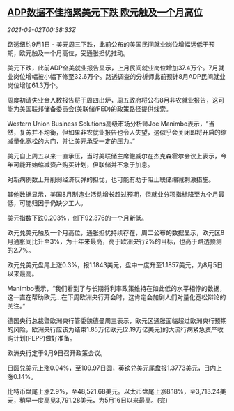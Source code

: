 <!--1630544463000-->
[ADP数据不佳拖累美元下跌 欧元触及一个月高位](https://cn.reuters.com/article/forex-close-0901-wedn-idCNKBS2FY014)
------

<div><i>2021-09-02T00:38:33Z</i></div><p>路透纽约9月1日 - 美元周三下跌，此前公布的美国民间就业岗位增幅远低于预期，欧元触及一个月高位，受通胀担忧推动。</p><p>美元下跌，此前ADP全美就业报告显示，上月民间就业岗位增加37.4万个。7月就业岗位增幅被小幅下修至32.6万个。路透调查的分析师此前预计8月ADP民间就业岗位增加61.3万个。</p><p>周度初请失业金人数报告将于周四出炉，周五政府将公布8月非农就业报告，这可能为美国联邦储备委员会(美联储/FED)的政策路径提供线索。</p><p>Western Union Business Solutions高级市场分析师Joe Manimbo表示，“当然，复苏并不均衡，但如果非农就业报告也令人失望，这似乎会关闭即将开启的缩减量化宽松的大门，并让美元承受一定的压力。”</p><p>美元自上周五以来一直承压，当时美联储主席鲍威尔在杰克森霍尔会议上表示，今年可能开始缩减资产购买计划，但联储并不急于加息。</p><p>对新病例数上升削弱经济反弹的担忧，也可能有助于阻止联储缩减刺激措施。</p><p>其他数据显示，美国8月制造业活动增长超过预期，但就业分项指标降至九个月最低，可能归因于仍缺少工人。</p><p>美元指数下跌0.203%，创下92.376的一个月新低。</p><p>欧元兑美元触及一个月高位，通胀担忧持续存在，周二公布的数据显示，欧元区8月通胀同比升至3%，为十年来最高，高于欧洲央行2%的目标，也高于路透预测的2.7%。</p><p>欧元兑美元盘尾上涨0.3%，报1.1843美元，盘中一度升至1.1857美元，为8月5日以来最高。</p><p>Manimbo表示，“我们看到了与长期将利率政策维持在如此低的水平相悖的数据，这一直在帮助欧元…在下周欧洲央行开会时，这肯定会加剧人们对量化宽松辩论的关注。”</p><p>德国央行总裁暨欧洲央行管委魏德曼周三表示，欧元区通胀面临超过欧洲央行预期的风险，欧洲央行应该为结束1.85万亿欧元(2.19万亿美元)的大流行病紧急资产收购计划(PEPP)做好准备。</p><p>欧洲央行定于9月9日召开政策会议。</p><p>日圆兑美元上涨0.04%，至109.97日圆，英镑兑美元尾盘报1.3773美元，日内上涨0.14%。</p><p>比特币盘尾上涨2.9%，至48,521.68美元。以太币盘尾上涨8.18%，至3,713.24美元，稍早一度高见3,791.28美元，为5月16日以来最高。(完)</p>
